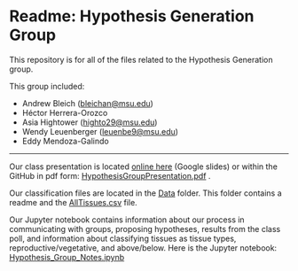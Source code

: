 # Readme: Hypothesis Generation Group

This repository is for all of the files related to the Hypothesis Generation group. 

This group included:

- Andrew Bleich (bleichan@msu.edu)
- Héctor Herrera-Orozco
- Asia Hightower (highto29@msu.edu)
- Wendy Leuenberger (leuenbe9@msu.edu)
- Eddy Mendoza-Galindo

__________________________________________________________________________________________________________________________________________


Our class presentation is located <a href = 'https://docs.google.com/presentation/d/1qUPzOyg0zri1_RHl_yB891VPeOdYR_OU_NFqLy8MOS4/edit#slide=id.p'>online here</a> (Google slides) or within the GitHub in pdf form: [HypothesisGroupPresentation.pdf](HypothesisGroupPresentation.pdf) .

Our classification files are located in the [Data](Data) folder. This folder contains a readme and the [AllTissues.csv](Data/AllTissues.csv) file.

Our Jupyter notebook contains information about our process in communicating with groups, proposing hypotheses, results from the class poll, and information about classifying tissues as tissue types, reproductive/vegetative, and above/below. Here is the Jupyter notebook: [Hypothesis_Group_Notes.ipynb](Hypothesis_Group_Notes.ipynb)
